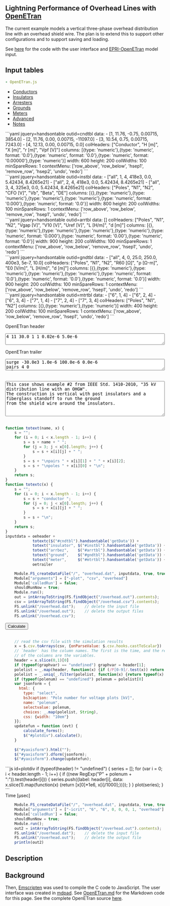 ## Lightning Performance of Overhead Lines with [OpenETran](http://sourceforge.net/projects/openetran/)

The current example models a vertical three-phase overhead distribution
line with an overhead shield wire. The plan is to extend this to
support other configurations and to support saving and loading.

See [here](OpenETran.md) for the code with the user interface and
[EPRI-OpenETran](http://sourceforge.net/projects/epri-openetran/)
model input.

## Input tables


```yaml script=scriptloader
- OpenETran.js
```

<ul class="nav nav-tabs" id="mytab">
  <li class="active"><a href="#cndinp" data-toggle="tab">Conductors</a></li>
  <li><a href="#insinp" data-toggle="tab">Insulators</a></li>
  <li><a href="#arrinp" data-toggle="tab">Arresters</a></li>
  <li><a href="#gndinp" data-toggle="tab">Grounds</a></li>
  <li><a href="#mtrinp" data-toggle="tab">Meters</a></li>
  <li><a href="#advinp" data-toggle="tab">Advanced</a></li>
  <li><a href="#ntsinp" data-toggle="tab">Notes</a></li>
</ul>

<!-- Tab panes -->
<div class="tab-content">
  <!-- Conductor pane -->
  <div class="tab-pane active" id="cndinp">
```yaml jquery=handsontable outid=cndtbl
data:
  - [1, 11.76, -0.75, 0.00715,   3854.0]
  - [2, 11.76,  0.00, 0.00715, -11097.0]
  - [3, 10.54,  0.75, 0.00715,   7243.0]
  - [4, 12.13,  0.00, 0.00715,      0.0]
colHeaders: ["Conductor", "H [m]", "X [m]", "r [m]", "Vpf [V]"]
columns: [{type: 'numeric'},{type: 'numeric', format: '0.0'},{type: 'numeric', format: '0.0'},{type: 'numeric', format: '0.00000'},{type: 'numeric'}]
width: 600
height: 200
colWidths: 100
minSpareRows: 1
contextMenu: ['row_above', 'row_below', 'hsep1', 'remove_row', 'hsep2', 'undo', 'redo']
```
  </div>

  <!-- Insulator pane -->
  <div class="tab-pane" id="insinp">
```yaml jquery=handsontable outid=instbl
data:
  - ["all", 1, 4, 418e3, 0.0, 5.42434, 8.4265e21]
  - ["all", 2, 4, 418e3, 0.0, 5.42434, 8.4265e21]
  - ["all", 3, 4, 325e3, 0.0, 5.42434, 8.4265e21]
colHeaders: ["Poles", "N1", "N2", "CFO [V]", "Vb", "Beta", "DE"]
columns: [{},{type: 'numeric'},{type: 'numeric'},{type: 'numeric'},{type: 'numeric'},{type: 'numeric', format: '0.000'},{type: 'numeric', format: '0.0'}]
width: 800
height: 200
colWidths: 100
minSpareRows: 1
contextMenu: ['row_above', 'row_below', 'remove_row', 'hsep1', 'undo', 'redo']
```
  </div>

  <!-- Arrester pane -->
  <div class="tab-pane" id="arrinp">
```yaml jquery=handsontable outid=arrtbl
data: []
colHeaders: ["Poles", "N1", "N2", "Vgap [V]", "V10 [V]", "Uref [V]", "L [H/m]", "d [m]"]
columns: [{},{type: 'numeric'},{type: 'numeric'},{type: 'numeric'},{type: 'numeric'},{type: 'numeric', format: '0.000'},{type: 'numeric', format: '0.00'},{type: 'numeric', format: '0.0'}]
width: 900
height: 200
colWidths: 100
minSpareRows: 1
contextMenu: ['row_above', 'row_below', 'remove_row', 'hsep1', 'undo', 'redo']
```
  </div>

  <!-- Grounds pane -->
  <div class="tab-pane" id="gndinp">
```yaml jquery=handsontable outid=gndtbl
data:
  - ["all", 4, 0, 25.0, 250.0, 400e3, 5e-7, 10.0]
colHeaders: ["Poles", "N1", "N2", "R60 [&Omega;]", "&rho; [&Omega;-m]", "E0 [V/m]", "L [H/m]", "d [m]"]
columns: [{},{type: 'numeric'},{type: 'numeric'},{type: 'numeric'},{type: 'numeric'},{type: 'numeric', format: '0.0'},{type: 'numeric', format: '0.0'},{type: 'numeric', format: '0.0'}]
width: 900
height: 200
colWidths: 100
minSpareRows: 1
contextMenu: ['row_above', 'row_below', 'remove_row', 'hsep1', 'undo', 'redo']
```
  </div>

  <!-- Meter pane -->
  <div class="tab-pane" id="mtrinp">
```yaml jquery=handsontable outid=mtrtbl
data:
  - ["6", 1, 4]
  - ["6", 2, 4]
  - ["6", 3, 4]
  - ["7", 1, 4]
  - ["7", 2, 4]
  - ["7", 3, 4]
colHeaders: ["Poles", "N1", "N2"]
columns: [{},{type: 'numeric'},{type: 'numeric'}]
width: 400
height: 200
colWidths: 100
minSpareRows: 1
contextMenu: ['row_above', 'row_below', 'remove_row', 'hsep1', 'undo', 'redo']
```
  </div>

  <!-- Advanced pane -->
  <div class="tab-pane" id="advinp">
<p>OpenETran header</p>
    <textarea name=oeheader style="width:100%">
4 11 30.0 1 1 0.02e-6 5.0e-6
    </textarea>
<p>OpenETran trailer</p>
    <textarea name=oetrailer style="width:100%">
surge -30.0e3 1.0e-6 100.0e-6 0.0e-6
pairs 4 0
poles 6
    </textarea>
    <br/>
    <br/>
  </div>


  <!-- Notes pane -->
  <div class="tab-pane" id="ntsinp">
    <br/>
    <textarea name=notes style="width:100%" rows="7">
This case shows example #2 from IEEE Std. 1410-2010, "35 kV distribution line with an OHGW".
The construction is vertical with post insulators and a fiberglass standoff to run the ground 
from the shield wire around the insulators.
    </textarea>
    <br/>
    <br/>
  </div>


</div>


```js
function totext(name, x) {
    s = "";
    for (i = 0; i < x.length - 1; i++) {
        s = s + name + " ";
        for (j = 3; j < x[0].length; j++) {
            s = s + x[i][j] + " ";
        }
        s = s + "\npairs " + x[i][1] + " " + x[i][2];
        s = s + "\npoles " + x[i][0] + "\n";
    }
    return s;
}
function totextc(x) {
    s = "";
    for (i = 0; i < x.length - 1; i++) {
        s = s + "conductor ";
        for (j = 0; j < x[0].length; j++) {
            s = s + x[i][j] + " ";
        }
        s = s + "\n";
    }
    return s;
}
inputdata = oeheader +
            totextc($("#cndtbl").handsontable('getData')) + 
            totext("insulator", $("#instbl").handsontable('getData')) + 
            totext("arrbez",    $("#arrtbl").handsontable('getData')) + 
            totext("ground",    $("#gndtbl").handsontable('getData')) + 
            totext("meter",     $("#mtrtbl").handsontable('getData')) +
            oetrailer
```


```js
    Module.FS_createDataFile("/", "overhead.dat", inputdata, true, true)
    Module["arguments"] = ["-plot", "csv", "overhead"]
    Module['calledRun'] = false;
    shouldRunNow = true;
    Module.run();
    out = intArrayToString(FS.findObject("/overhead.out").contents);
    csv = intArrayToString(FS.findObject("/overhead.csv").contents);
    FS.unlink("/overhead.dat");    // delete the input file
    FS.unlink("/overhead.out");    // delete the output files
    FS.unlink("/overhead.csv");
```

<input type="button" value="Calculate" onclick="mdpad.calculate()">
<br/>
<br/>

```js
    // read the csv file with the simulation results
    x = $.csv.toArrays(csv, {onParseValue: $.csv.hooks.castToScalar})
    // `header` has the column names. The first is the time, and the rest
    // of the columns are the variables.
    header = x.slice(0,1)[0]
    if (typeof(graphvar) == "undefined") graphvar = header[1];
    polelist = _.map(header, function(x) {if (/P[0-9]/.test(x)) return Number(x.replace(/P([0-9]*):.*/, "$1"))})
    polelist = _.uniq(_.filter(polelist, function(x) {return typeof(x) != "undefined";}))
    if (typeof(polenum) == "undefined") polenum = polelist[0]
    var jsonform = {
      html: {
        type: "select",
        bs3caption: "Pole number for voltage plots [kV]",
        name: "polenum",
        selectvalue: polenum,
        choices: _.map(polelist, String),
        css: {width: "10em"}
    }};
    updatefun = function (evt) {
        calculate_forms();
        $("#plotdiv").calculate();
    }
    
    $("#yaxisform").html("");
    $("#yaxisform").dform(jsonform);
    $("#yaxisform").change(updatefun);
```
<div class = "row">
<div class = "col-md-8">
<div id="yaxisform"/>
```js id=plotdiv
if (typeof(header) != "undefined") {
    series = [];
    for (var i = 0; i < header.length - 1; i++) {
        if ((new RegExp("P" + polenum + ":")).test(header[i])) {
            series.push({label: header[i],
                         data: x.slice(1).map(function(x) {return [x[0]*1e6, x[i]/1000];})});
        }
    }
    plot(series);
}
```
<div class="text-center">Time [&mu;sec]</div>
</div>
</div>

```js
    Module.FS_createDataFile("/", "overhead.dat", inputdata, true, true)
    Module["arguments"] = ["-icrit", "6", "6", 0, 0, 0, 1, "overhead"]
    Module['calledRun'] = false;
    shouldRunNow = true;
    Module.run();
    out2 = intArrayToString(FS.findObject("/overhead.out").contents);
    FS.unlink("/overhead.dat");    // delete the input file
    FS.unlink("/overhead.out");    // delete the output file
    println(out2)
```

## Description

## Background


Then, [Emscripten](http://emscripten.org/) was used to compile the C
code to JavaScript. The user interface was created in
[mdpad](http://tshort.github.io/mdpad/). See
[OpenETran.md](OpenETran.md) for the Markdown code for this page. See
the complete OpenETran source [here](extras/openetran.zip).
